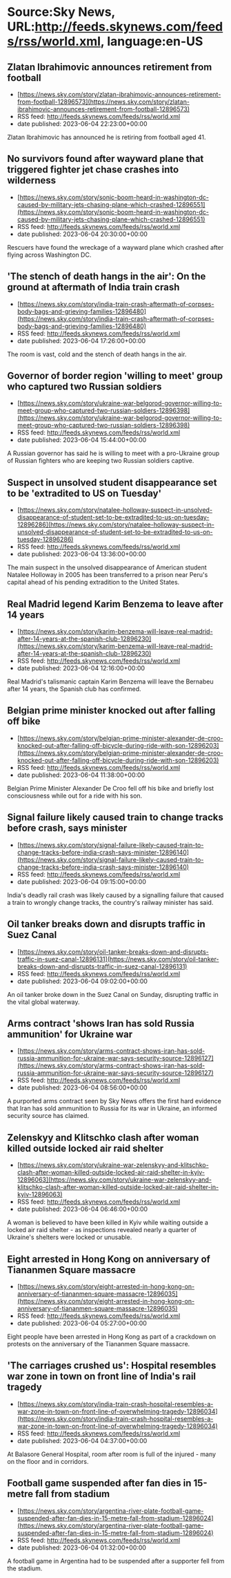 # Source:Sky News, URL:http://feeds.skynews.com/feeds/rss/world.xml, language:en-US

## Zlatan Ibrahimovic announces retirement from football
 - [https://news.sky.com/story/zlatan-ibrahimovic-announces-retirement-from-football-12896573](https://news.sky.com/story/zlatan-ibrahimovic-announces-retirement-from-football-12896573)
 - RSS feed: http://feeds.skynews.com/feeds/rss/world.xml
 - date published: 2023-06-04 22:23:00+00:00

Zlatan Ibrahimovic has announced he is retiring from football aged 41.

## No survivors found after wayward plane that triggered fighter jet chase crashes into wilderness
 - [https://news.sky.com/story/sonic-boom-heard-in-washington-dc-caused-by-military-jets-chasing-plane-which-crashed-12896551](https://news.sky.com/story/sonic-boom-heard-in-washington-dc-caused-by-military-jets-chasing-plane-which-crashed-12896551)
 - RSS feed: http://feeds.skynews.com/feeds/rss/world.xml
 - date published: 2023-06-04 20:30:00+00:00

Rescuers have found the wreckage of a wayward plane which crashed after flying across Washington DC.

## 'The stench of death hangs in the air': On the ground at aftermath of India train crash
 - [https://news.sky.com/story/india-train-crash-aftermath-of-corpses-body-bags-and-grieving-families-12896480](https://news.sky.com/story/india-train-crash-aftermath-of-corpses-body-bags-and-grieving-families-12896480)
 - RSS feed: http://feeds.skynews.com/feeds/rss/world.xml
 - date published: 2023-06-04 17:26:00+00:00

The room is vast, cold and the stench of death hangs in the air.

## Governor of border region 'willing to meet' group who captured two Russian soldiers
 - [https://news.sky.com/story/ukraine-war-belgorod-governor-willing-to-meet-group-who-captured-two-russian-soldiers-12896398](https://news.sky.com/story/ukraine-war-belgorod-governor-willing-to-meet-group-who-captured-two-russian-soldiers-12896398)
 - RSS feed: http://feeds.skynews.com/feeds/rss/world.xml
 - date published: 2023-06-04 15:44:00+00:00

A Russian governor has said he is willing to meet with a pro-Ukraine group of Russian fighters who are keeping two Russian soldiers captive.

## Suspect in unsolved student disappearance set to be 'extradited to US on Tuesday'
 - [https://news.sky.com/story/natalee-holloway-suspect-in-unsolved-disappearance-of-student-set-to-be-extradited-to-us-on-tuesday-12896286](https://news.sky.com/story/natalee-holloway-suspect-in-unsolved-disappearance-of-student-set-to-be-extradited-to-us-on-tuesday-12896286)
 - RSS feed: http://feeds.skynews.com/feeds/rss/world.xml
 - date published: 2023-06-04 13:36:00+00:00

The main suspect in the unsolved disappearance of American student Natalee Holloway in 2005 has been transferred to a prison near Peru's capital ahead of his pending extradition to the United States.

## Real Madrid legend Karim Benzema to leave after 14 years
 - [https://news.sky.com/story/karim-benzema-will-leave-real-madrid-after-14-years-at-the-spanish-club-12896230](https://news.sky.com/story/karim-benzema-will-leave-real-madrid-after-14-years-at-the-spanish-club-12896230)
 - RSS feed: http://feeds.skynews.com/feeds/rss/world.xml
 - date published: 2023-06-04 12:16:00+00:00

Real Madrid's talismanic captain Karim Benzema will leave the Bernabeu after 14 years, the Spanish club has confirmed.

## Belgian prime minister knocked out after falling off bike
 - [https://news.sky.com/story/belgian-prime-minister-alexander-de-croo-knocked-out-after-falling-off-bicycle-during-ride-with-son-12896203](https://news.sky.com/story/belgian-prime-minister-alexander-de-croo-knocked-out-after-falling-off-bicycle-during-ride-with-son-12896203)
 - RSS feed: http://feeds.skynews.com/feeds/rss/world.xml
 - date published: 2023-06-04 11:38:00+00:00

Belgian Prime Minister Alexander De Croo fell off his bike and briefly lost consciousness while out for a ride with his son.

## Signal failure likely caused train to change tracks before crash, says minister
 - [https://news.sky.com/story/signal-failure-likely-caused-train-to-change-tracks-before-india-crash-says-minister-12896140](https://news.sky.com/story/signal-failure-likely-caused-train-to-change-tracks-before-india-crash-says-minister-12896140)
 - RSS feed: http://feeds.skynews.com/feeds/rss/world.xml
 - date published: 2023-06-04 09:15:00+00:00

India's deadly rail crash was likely caused by a signalling failure that caused a train to wrongly change tracks, the country's railway minister has said.

## Oil tanker breaks down and disrupts traffic in Suez Canal
 - [https://news.sky.com/story/oil-tanker-breaks-down-and-disrupts-traffic-in-suez-canal-12896131](https://news.sky.com/story/oil-tanker-breaks-down-and-disrupts-traffic-in-suez-canal-12896131)
 - RSS feed: http://feeds.skynews.com/feeds/rss/world.xml
 - date published: 2023-06-04 09:02:00+00:00

An oil tanker broke down in the Suez Canal on Sunday, disrupting traffic in the vital global waterway.&#160;

## Arms contract 'shows Iran has sold Russia ammunition' for Ukraine war
 - [https://news.sky.com/story/arms-contract-shows-iran-has-sold-russia-ammunition-for-ukraine-war-says-security-source-12896127](https://news.sky.com/story/arms-contract-shows-iran-has-sold-russia-ammunition-for-ukraine-war-says-security-source-12896127)
 - RSS feed: http://feeds.skynews.com/feeds/rss/world.xml
 - date published: 2023-06-04 08:56:00+00:00

A purported arms contract seen by Sky News offers the first hard evidence that Iran has sold ammunition to Russia for its war in Ukraine, an informed security source has claimed.

## Zelenskyy and Klitschko clash after woman killed outside locked air raid shelter
 - [https://news.sky.com/story/ukraine-war-zelenskyy-and-klitschko-clash-after-woman-killed-outside-locked-air-raid-shelter-in-kyiv-12896063](https://news.sky.com/story/ukraine-war-zelenskyy-and-klitschko-clash-after-woman-killed-outside-locked-air-raid-shelter-in-kyiv-12896063)
 - RSS feed: http://feeds.skynews.com/feeds/rss/world.xml
 - date published: 2023-06-04 06:46:00+00:00

A woman is believed to have been killed in Kyiv while waiting outside a locked air raid shelter - as inspections revealed nearly a quarter of Ukraine's shelters were locked or unusable.

## Eight arrested in Hong Kong on anniversary of Tiananmen Square massacre
 - [https://news.sky.com/story/eight-arrested-in-hong-kong-on-anniversary-of-tiananmen-square-massacre-12896035](https://news.sky.com/story/eight-arrested-in-hong-kong-on-anniversary-of-tiananmen-square-massacre-12896035)
 - RSS feed: http://feeds.skynews.com/feeds/rss/world.xml
 - date published: 2023-06-04 05:27:00+00:00

Eight people have been arrested in Hong Kong as part of a crackdown on protests on the anniversary of the Tiananmen Square massacre.

## 'The carriages crushed us': Hospital resembles war zone in town on front line of India's rail tragedy
 - [https://news.sky.com/story/india-train-crash-hospital-resembles-a-war-zone-in-town-on-front-line-of-overwhelming-tragedy-12896034](https://news.sky.com/story/india-train-crash-hospital-resembles-a-war-zone-in-town-on-front-line-of-overwhelming-tragedy-12896034)
 - RSS feed: http://feeds.skynews.com/feeds/rss/world.xml
 - date published: 2023-06-04 04:37:00+00:00

At Balasore General Hospital, room after room is full of the injured - many on the floor and in corridors.

## Football game suspended after fan dies in 15-metre fall from stadium
 - [https://news.sky.com/story/argentina-river-plate-football-game-suspended-after-fan-dies-in-15-metre-fall-from-stadium-12896024](https://news.sky.com/story/argentina-river-plate-football-game-suspended-after-fan-dies-in-15-metre-fall-from-stadium-12896024)
 - RSS feed: http://feeds.skynews.com/feeds/rss/world.xml
 - date published: 2023-06-04 01:32:00+00:00

A football game in Argentina had to be suspended after a supporter fell from the stadium.

